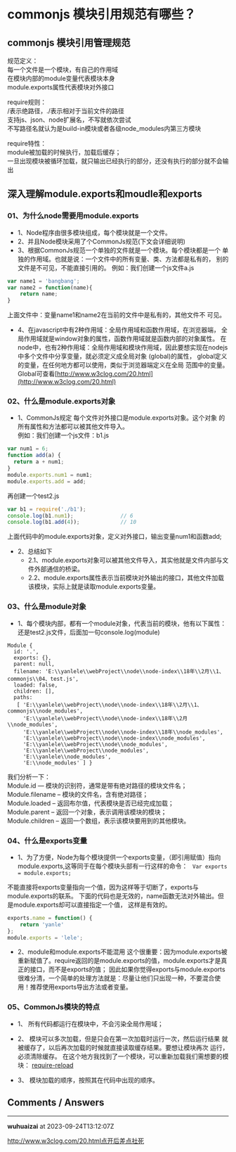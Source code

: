 # commonjs 模块引用规范有哪些？

## commonjs 模块引用管理规范

规范定义：   
每一个文件是一个模块，有自己的作用域  
在模块内部的module变量代表模块本身    
module.exports属性代表模块对外接口    

require规则：  
/表示绝路径，./表示相对于当前文件的路径   
支持js、json、node扩展名，不写就依次尝试   
不写路径名就认为是build-in模块或者各级node_modules内第三方模块   

require特性：  
module被加载的时候执行，加载后缓存；   
一旦出现模块被循环加载，就只输出已经执行的部分，还没有执行的部分就不会输出   


## 深入理解module.exports和moudle和exports

### 01、为什么node需要用module.exports

- 1、Node程序由很多模块组成，每个模块就是一个文件。
- 2、并且Node模块采用了个CommonJs规范(下文会详细说明)
- 3、根据CommonJs规范一个单独的文件就是一个模块。每个模块都是一个 单独的作用域。也就是说：一个文件中的所有变量、类、方法都是私有的， 别的文件是不可见，不能直接引用的。 
例如：我们创建一个js文件a.js 
```javascript
var name1 = 'bangbang'; 
var name2 = function(name){ 
    return name; 
} 
```
上面文件中：变量name1和name2在当前的文件中是私有的，其他文件不 可见。

- 4、在javascript中有2种作用域：全局作用域和函数作用域，在浏览器端， 全局作用域就是window对象的属性，函数作用域就是函数内部的对象属性。 
在node中，也有2种作用域：全局作用域和模块作用域，因此要想实现在nodejs中多个文件中分享变量，就必须定义成全局对象 (global)的属性， 
global定义的变量，在任何地方都可以使用，类似于浏览器端定义在全局 范围中的变量。Global可查看[http://www.w3clog.com/20.html](http://www.w3clog.com/20.html) 


### 02、什么是module.exports对象

- 1、CommonJs规定
每个文件对外接口是module.exports对象。这个对象 的所有属性和方法都可以被其他文件导入。                          
例如：我们创建一个js文件：b1.js 
```javascript
var num1 = 6;
function add(a) {
  return a + num1;
}
module.exports.num1 = num1;
module.exports.add = add;
```

再创建一个test2.js 
```javascript
var b1 = require('./b1');
console.log(b1.num1);               // 6
console.log(b1.add(4));             // 10
```
上面代码中的module.exports对象，定义对外接口，输出变量num1和函数add; 

- 2、总结如下
    - 2.1、module.exports对象可以被其他文件导入，其实他就是文件内部与文件外部通信的桥梁。
    - 2.2、module.exports属性表示当前模块对外输出的接口，其他文件加载该模块，实际上就是读取module.exports变量。 
    
    
### 03、什么是module对象

- 1、每个模块内部，都有一个module对象，代表当前的模块，他有以下属性：还是test2.js文件，后面加一句console.log(module)
```
Module {
  id: '.',
  exports: {},
  parent: null,
  filename: 'E:\\yanlele\\webProject\\node\\node-index\\18年\\2月\\1、commonjs\\04、test.js',
  loaded: false,
  children: [],
  paths: 
   [ 'E:\\yanlele\\webProject\\node\\node-index\\18年\\2月\\1、commonjs\\node_modules',
     'E:\\yanlele\\webProject\\node\\node-index\\18年\\2月\\node_modules',
     'E:\\yanlele\\webProject\\node\\node-index\\18年\\node_modules',
     'E:\\yanlele\\webProject\\node\\node-index\\node_modules',
     'E:\\yanlele\\webProject\\node\\node_modules',
     'E:\\yanlele\\webProject\\node_modules',
     'E:\\yanlele\\node_modules',
     'E:\\node_modules' ] }
```

我们分析一下：                         
Module.id — 模块的识别符，通常是带有绝对路径的模块文件名；                 
Module.filename – 模块的文件名，含有绝对路径；                        
Module.loaded – 返回布尔值，代表模块是否已经完成加载；                             
Module.parent – 返回一个对象，表示调用该模块的模块；                          
Module.children – 返回一个数组，表示该模块要用到的其他模块。

### 04、什么是exports变量
- 1、为了方便，Node为每个模块提供一个exports变量，（即引用赋值）指向module.exports,这等同于在每个模块头部有一行这样的命令： 
` Var exports = module.exports;` 

不能直接将exports变量指向一个值，因为这样等于切断了，exports与module.exports的联系。 
下面的代码也是无效的，name函数无法对外输出。但是module.exports却可以直接指定一个值， 这样是有效的。
```javascript
exports.name = function() {
    return 'yanle'
};
module.exports = 'lele';
```

- 2、module和module.exports不能混用
这个很重要：因为module.exports被重新赋值了。require返回的是module.exports的值，module.exports才是真正的接口，而不是exports的值；
因此如果你觉得exports与module.exports很难分清，一个简单的处理方法就是：尽量让他们只出现一种，不要混合使用！推荐使用exports导出方法或者变量。 

### 05、CommonJs模块的特点
- 1、 所有代码都运行在模块中，不会污染全局作用域； 
- 2、 模块可以多次加载，但是只会在第一次加载时运行一次，然后运行结果 就被缓存了，以后再次加载的时候就直接读取缓存结果。要想让模块再次 运行，必须清除缓存。 
    在这个地方我找到了一个模块，可以重新加载我们需想要的模块： [require-reload](https://github.com/fastest963/require-reload)  
    
- 3、 模块加载的顺序，按照其在代码中出现的顺序。








    




## Comments / Answers

---

**wuhuaizai** at 2023-09-24T13:12:07Z

http://www.w3clog.com/20.html点开后差点社死